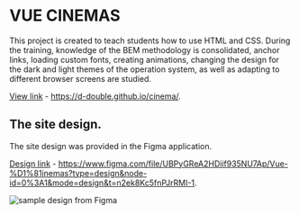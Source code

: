 # VUE CINEMAS

This project is created to teach students how to use HTML and CSS. During the training, knowledge of the BEM methodology is consolidated, anchor links, loading custom fonts, creating animations, changing the design for the dark and light themes of the operation system, as well as adapting to different browser screens are studied.  

[View link](https://d-double.github.io/cinema/) - https://d-double.github.io/cinema/.

## The site design.

The site design was provided in the Figma application.  

[Design link](https://www.figma.com/file/UBPyGReA2HDiif935NU7Ap/Vue-%D1%81inemas?type=design&node-id=0%3A1&mode=design&t=n2ek8Kc5fnPJrRMI-1) - https://www.figma.com/file/UBPyGReA2HDiif935NU7Ap/Vue-%D1%81inemas?type=design&node-id=0%3A1&mode=design&t=n2ek8Kc5fnPJrRMI-1.  

![sample design from Figma](https://d-double.github.io/cinema/figma-screen.jpg)
